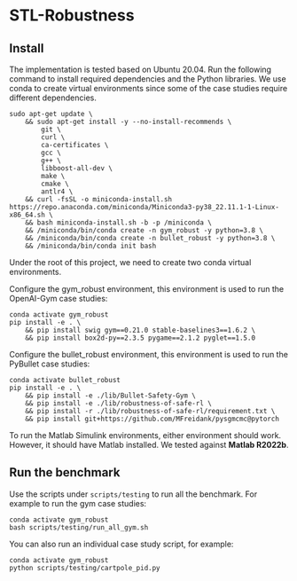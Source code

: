 # STL-Robustness

## Install
The implementation is tested based on Ubuntu 20.04. Run the following command to install required dependencies and the Python libraries. We use conda to create virtual environments since some of the case studies require different dependencies.

```
sudo apt-get update \
    && sudo apt-get install -y --no-install-recommends \
        git \
        curl \
        ca-certificates \
        gcc \
        g++ \
        libboost-all-dev \
        make \
        cmake \
        antlr4 \
    && curl -fsSL -o miniconda-install.sh https://repo.anaconda.com/miniconda/Miniconda3-py38_22.11.1-1-Linux-x86_64.sh \
    && bash miniconda-install.sh -b -p /miniconda \
    && /miniconda/bin/conda create -n gym_robust -y python=3.8 \
    && /miniconda/bin/conda create -n bullet_robust -y python=3.8 \
    && /miniconda/bin/conda init bash
```

Under the root of this project, we need to create two conda virtual environments.

Configure the gym_robust environment, this environment is used to run the OpenAI-Gym case studies:
```
conda activate gym_robust
pip install -e . \
    && pip install swig gym==0.21.0 stable-baselines3==1.6.2 \
    && pip install box2d-py==2.3.5 pygame==2.1.2 pyglet==1.5.0
```

Configure the bullet_robust environment, this environment is used to run the PyBullet case studies:
```
conda activate bullet_robust
pip install -e . \
    && pip install -e ./lib/Bullet-Safety-Gym \
    && pip install -e ./lib/robustness-of-safe-rl \
    && pip install -r ./lib/robustness-of-safe-rl/requirement.txt \
    && pip install git+https://github.com/MFreidank/pysgmcmc@pytorch
```

To run the Matlab Simulink environments, either environment should work. However, it should have Matlab installed. We tested against **Matlab R2022b**.

## Run the benchmark
Use the scripts under `scripts/testing` to run all the benchmark. For example to run the gym case studies:
```
conda activate gym_robust
bash scripts/testing/run_all_gym.sh
```

You can also run an individual case study script, for example:
```
conda activate gym_robust
python scripts/testing/cartpole_pid.py
```
